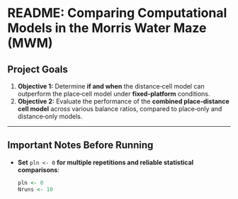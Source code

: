 # README: Comparing Computational Models in the Morris Water Maze (MWM)

## Project Goals

1. **Objective 1:** Determine **if and when** the distance‐cell model can outperform the place‐cell model under **fixed‐platform** conditions.  
2. **Objective 2:** Evaluate the performance of the **combined place‐distance cell model** across various balance ratios, compared to place‐only and distance‐only models.

---

## Important Notes Before Running

- **Set** `pln <- 0` **for multiple repetitions and reliable statistical comparisons**:
  ```r
  pln <- 0
  Nruns <- 10
  ```
